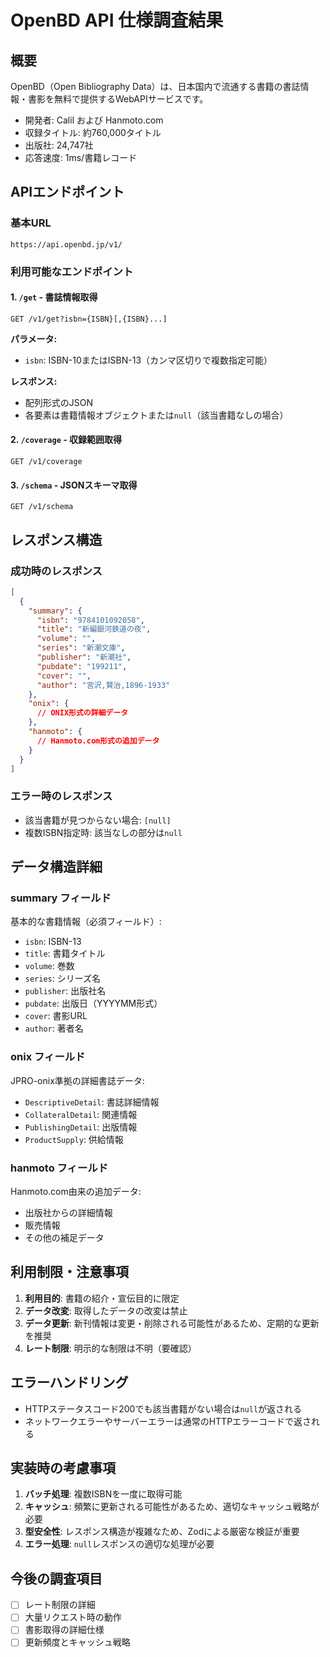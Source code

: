 # OpenBD API 仕様調査結果

## 概要

OpenBD（Open Bibliography Data）は、日本国内で流通する書籍の書誌情報・書影を無料で提供するWebAPIサービスです。

- 開発者: Calil および Hanmoto.com
- 収録タイトル: 約760,000タイトル
- 出版社: 24,747社
- 応答速度: 1ms/書籍レコード

## APIエンドポイント

### 基本URL
```
https://api.openbd.jp/v1/
```

### 利用可能なエンドポイント

#### 1. `/get` - 書誌情報取得
```
GET /v1/get?isbn={ISBN}[,{ISBN}...]
```

**パラメータ:**
- `isbn`: ISBN-10またはISBN-13（カンマ区切りで複数指定可能）

**レスポンス:**
- 配列形式のJSON
- 各要素は書籍情報オブジェクトまたは`null`（該当書籍なしの場合）

#### 2. `/coverage` - 収録範囲取得
```
GET /v1/coverage
```

#### 3. `/schema` - JSONスキーマ取得
```
GET /v1/schema
```

## レスポンス構造

### 成功時のレスポンス
```json
[
  {
    "summary": {
      "isbn": "9784101092058",
      "title": "新編銀河鉄道の夜",
      "volume": "",
      "series": "新潮文庫",
      "publisher": "新潮社",
      "pubdate": "199211",
      "cover": "",
      "author": "宮沢,賢治,1896-1933"
    },
    "onix": {
      // ONIX形式の詳細データ
    },
    "hanmoto": {
      // Hanmoto.com形式の追加データ
    }
  }
]
```

### エラー時のレスポンス
- 該当書籍が見つからない場合: `[null]`
- 複数ISBN指定時: 該当なしの部分は`null`

## データ構造詳細

### summary フィールド
基本的な書籍情報（必須フィールド）:
- `isbn`: ISBN-13
- `title`: 書籍タイトル
- `volume`: 巻数
- `series`: シリーズ名
- `publisher`: 出版社名
- `pubdate`: 出版日（YYYYMM形式）
- `cover`: 書影URL
- `author`: 著者名

### onix フィールド
JPRO-onix準拠の詳細書誌データ:
- `DescriptiveDetail`: 書誌詳細情報
- `CollateralDetail`: 関連情報
- `PublishingDetail`: 出版情報
- `ProductSupply`: 供給情報

### hanmoto フィールド
Hanmoto.com由来の追加データ:
- 出版社からの詳細情報
- 販売情報
- その他の補足データ

## 利用制限・注意事項

1. **利用目的**: 書籍の紹介・宣伝目的に限定
2. **データ改変**: 取得したデータの改変は禁止
3. **データ更新**: 新刊情報は変更・削除される可能性があるため、定期的な更新を推奨
4. **レート制限**: 明示的な制限は不明（要確認）

## エラーハンドリング

- HTTPステータスコード200でも該当書籍がない場合は`null`が返される
- ネットワークエラーやサーバーエラーは通常のHTTPエラーコードで返される

## 実装時の考慮事項

1. **バッチ処理**: 複数ISBNを一度に取得可能
2. **キャッシュ**: 頻繁に更新される可能性があるため、適切なキャッシュ戦略が必要
3. **型安全性**: レスポンス構造が複雑なため、Zodによる厳密な検証が重要
4. **エラー処理**: `null`レスポンスの適切な処理が必要

## 今後の調査項目

- [ ] レート制限の詳細
- [ ] 大量リクエスト時の動作
- [ ] 書影取得の詳細仕様
- [ ] 更新頻度とキャッシュ戦略